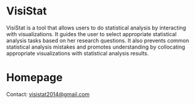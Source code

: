 VisiStat
=======

VisiStat is a tool that allows users to do statistical analysis by interacting with visualizations. It guides the user to select appropriate statistical analysis tasks based on her research questions. It also prevents common statistical analysis mistakes and promotes understanding by collocating appropriate visualizations with statistical analysis results.

Homepage
========

Contact: visistat2014@gmail.com

